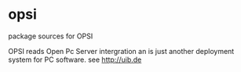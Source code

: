 # opsi
package sources for OPSI

OPSI reads Open Pc Server intergration an is just another deployment system for PC software. see http://uib.de

